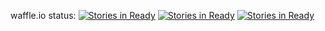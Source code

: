 waffle.io status: [![Stories in Ready](https://badge.waffle.io/inJeans/miThesis.png?label=Ready&title=Ready)](https://waffle.io/inJeans/miThesis) [![Stories in Ready](https://badge.waffle.io/inJeans/miThesis.png?label=In%20Progress&title=In%20Progress)](https://waffle.io/inJeans/miThesis) [![Stories in Ready](https://badge.waffle.io/inJeans/miThesis.png?label=Done&title=Done)](https://waffle.io/inJeans/miThesis)
